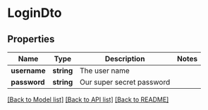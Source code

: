 # LoginDto

## Properties
Name | Type | Description | Notes
------------ | ------------- | ------------- | -------------
**username** | **string** | The user name | 
**password** | **string** | Our super secret password | 

[[Back to Model list]](../README.md#documentation-for-models) [[Back to API list]](../README.md#documentation-for-api-endpoints) [[Back to README]](../README.md)



